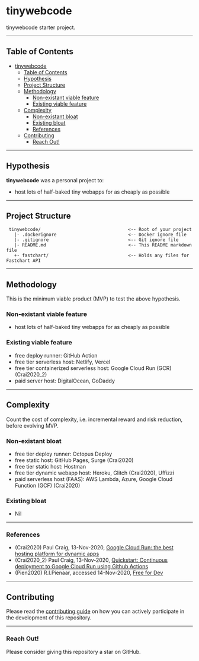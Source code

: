 # tinywebcode

tinywebcode starter project.

---
## Table of Contents
- [tinywebcode](#tinywebcode)
  - [Table of Contents](#table-of-contents)
  - [Hypothesis](#hypothesis)
  - [Project Structure](#project-structure)
  - [Methodology](#methodology)
    - [Non-existant viable feature](#non-existant-viable-feature)
    - [Existing viable feature](#existing-viable-feature)
  - [Complexity](#complexity)
    - [Non-existant bloat](#non-existant-bloat)
    - [Existing bloat](#existing-bloat)
    - [References](#references)
  - [Contributing](#contributing)
    - [Reach Out!](#reach-out)

---
## Hypothesis
**tinywebcode** was a personal project to:
* host lots of half-baked tiny webapps for as cheaply as possible

---
## Project Structure
     tinywebcode/                                 <-- Root of your project
       |- .dockerignore                           <-- Docker ignore file
       |- .gitignore                              <-- Git ignore file
       |- README.md                               <-- This README markdown file
       +- fastchart/                              <-- Holds any files for Fastchart API

---
## Methodology

This is the minimum viable product (MVP) to test the above hypothesis.

### Non-existant viable feature
* host lots of half-baked tiny webapps for as cheaply as possible

### Existing viable feature

* free deploy runner: GitHub Action
* free tier serverless host: Netlify, Vercel
* free tier containerized serverless host: Google Cloud Run (GCR) (Crai2020_2)
* paid server host: DigitalOcean, GoDaddy

---
## Complexity

Count the cost of complexity, i.e. incremental reward and risk reduction, before evolving MVP.

### Non-existant bloat
* free tier deploy runner: Octopus Deploy
* free static host: GitHub Pages, Surge (Crai2020)
* free tier static host: Hostman
* free tier dynamic webapp host: Heroku, Glitch (Crai2020), Uffizzi
* paid serverless host (FAAS): AWS Lambda, Azure, Google Cloud Function (GCF) (Crai2020)

### Existing bloat 
* Nil

---
### References
- (Crai2020) Paul Craig, 13-Nov-2020, [Google Cloud Run: the best hosting platform for dynamic apps](https://dev.to/pcraig3/google-cloud-run-the-best-host-platform-for-dynamic-apps-4ma6)
- (Crai2020_2) Paul Craig, 13-Nov-2020, [Quickstart: Continuous deployment to Google Cloud Run using Github Actions](https://dev.to/pcraig3/quickstart-continuous-deployment-to-google-cloud-run-using-github-actions-fna)
- (Pien2020) R.I.Pienaar, accessed 14-Nov-2020, [Free for Dev](https://github.com/ripienaar/free-for-dev)

---
## Contributing

Please read the [contributing guide](https://github.com/dennislwm/tinywebcode/blob/master/CONTRIBUTING.md) on how you can actively participate in the development of this repository.

---
### Reach Out!

Please consider giving this repository a star on GitHub.
